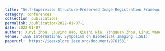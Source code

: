 ```yaml
---
title: "Self-Supervised Structure-Preserved Image Registration Framework for Multimodal Retinal Images."
category: conferences
collection: publications
permalink: /publication/2022-01-07-1
date: 2022-01-07
authors: Xinyi Zhou, Louying Hao, Qiushi Nie, Yingquan Zhou, Lihui Wang, Yan Hu, Jiang Liu
venue: 'IEEE International Symposium on Biomedical Imaging (ISBI)'
paperurl: 'https://ieeexplore.ieee.org/document/9761531'
---
```

